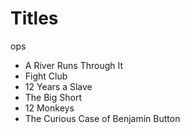 # Titles
ops
- A River Runs Through It
- Fight Club
- 12 Years a Slave
- The Big Short
- 12 Monkeys
- The Curious Case of Benjamin Button
